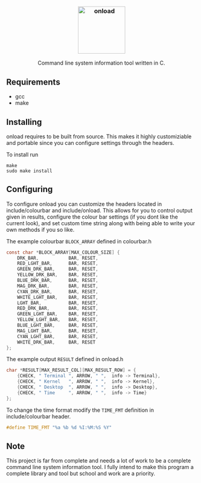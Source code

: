<h3 align="center"><img src=https://user-images.githubusercontent.com/12807776/172698180-9a5df392-656e-4c80-91d2-468d6b38e238.png alt="onload" height="125px"></h3>

<p align="center">Command line system information tool written in C.<p>

<h2 align="left">Requirements</h2>

  * gcc
  * make

<h2 align="left">Installing</h2> 

<p>onload requires to be built from source. This makes it highly customiziable
and portable since you can configure settings through the headers.<p>

To install run
```console
make
sudo make install
```

<h2>Configuring</h2>

To configure onload you can customize the headers located in
include/colourbar and include/onload. This allows for you to control output given in results,
configure the colour bar settings (if you dont like the current look), and set custom time string
along with being able to write your own methods if you so like.


The example colourbar `BLOCK_ARRAY` defined in colourbar.h

```c
const char *BLOCK_ARRAY[MAX_COLOUR_SIZE] {
    DRK_BAR,           BAR, RESET,
    RED_LGHT_BAR,      BAR, RESET,
    GREEN_DRK_BAR,     BAR, RESET,
    YELLOW_DRK_BAR,    BAR, RESET,
    BLUE_DRK_BAR,      BAR, RESET,
    MAG_DRK_BAR,       BAR, RESET,
    CYAN_DRK_BAR,      BAR, RESET,
    WHITE_LGHT_BAR,    BAR, RESET,
    LGHT_BAR,          BAR, RESET,
    RED_DRK_BAR,       BAR, RESET,
    GREEN_LGHT_BAR,    BAR, RESET,
    YELLOW_LGHT_BAR,   BAR, RESET,
    BLUE_LGHT_BAR,     BAR, RESET,
    MAG_LGHT_BAR,      BAR, RESET,
    CYAN_LGHT_BAR,     BAR, RESET,
    WHITE_DRK_BAR,     BAR, RESET
};
```

The example output `RESULT` defined in onload.h

```c
char *RESULT[MAX_RESULT_COL][MAX_RESULT_ROW] = {
    {CHECK, " Terminal ", ARROW, " ",  info -> Terminal},
    {CHECK, " Kernel   ", ARROW, " ",  info -> Kernel},
    {CHECK, " Desktop  ", ARROW, " ",  info -> Desktop},
    {CHECK, " Time     ", ARROW, " ",  info -> Time}
};
```

To change the time format modify the `TIME_FMT` definition in include/colourbar header.

```c
#define TIME_FMT "%a %b %d %I:%M:%S %Y"
```

<h2>Note</h2>

This project is far from complete and needs a lot of work to be a complete
command line system information tool.
I fully intend to make this program a complete library and tool but school and work are a priority.
